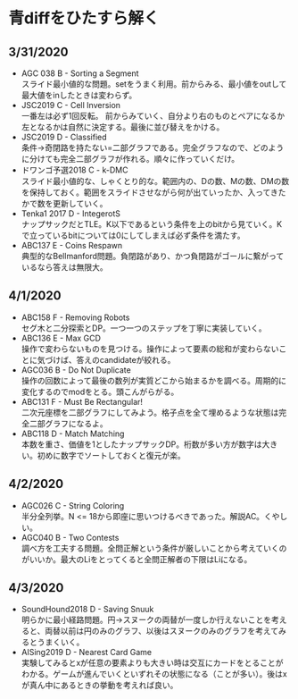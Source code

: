 # 青diffをひたすら解く

## 3/31/2020
- AGC 038 B - Sorting a Segment  
 スライド最小値的な問題。setをうまく利用。前からみる、最小値をoutして最大値をinしたときは変わらず。
- JSC2019 C - Cell Inversion  
 一番左は必ず1回反転。 前からみていく、自分より右のものとペアになるか左となるかは自然に決定する。最後に並び替えをかける。  
- JSC2019 D - Classified  
 条件→奇閉路を持たない=二部グラフである。完全グラフなので、どのように分けても完全二部グラフが作れる。順々に作っていくだけ。
- ドワンゴ予選2018 C - k-DMC  
 スライド最小値的な、しゃくとり的な。範囲内の、Dの数、Mの数、DMの数を保持しておく。範囲をスライドさせながら何が出ていったか、入ってきたかで数を更新していく。
- Tenka1 2017 D - IntegerotS  
 ナップサックだとTLE。K以下であるという条件を上のbitから見ていく。Kで立っているbitについては0にしてしまえば必ず条件を満たす。
- ABC137 E - Coins Respawn  
 典型的なBellmanford問題。負閉路があり、かつ負閉路がゴールに繋がっているなら答えは無限大。
 
## 4/1/2020
- ABC158 F - Removing Robots  
 セグ木と二分探索とDP。一つ一つのステップを丁寧に実装していく。  
- ABC136 E - Max GCD  
 操作で変わらないものを見つける。操作によって要素の総和が変わらないことに気づけば、答えのcandidateが絞れる。  
- AGC036 B - Do Not Duplicate  
 操作の回数によって最後の数列が実質どこから始まるかを調べる。周期的に変化するのでmodをとる。頭こんがらがる。  
- ABC131 F - Must Be Rectangular!  
 二次元座標を二部グラフにしてみよう。格子点を全て埋めるような状態は完全二部グラフになるよ。
- ABC118 D - Match Matching  
 本数を重さ、価値を1としたナップサックDP。桁数が多い方が数字は大きい。初めに数字でソートしておくと復元が楽。

## 4/2/2020  
- AGC026 C - String Coloring  
 半分全列挙。N <= 18から即座に思いつけるべきであった。解説AC。くやしい。
- AGC040 B - Two Contests  
 調べ方を工夫する問題。全問正解という条件が厳しいことから考えていくのがいいか。最大のLiをとってくると全問正解者の下限はLiになる。

## 4/3/2020
- SoundHound2018 D - Saving Snuuk  
 明らかに最小経路問題。円→スヌークの両替が一度しか行えないことを考えると、両替以前は円のみのグラフ、以後はスヌークのみのグラフを考えてみるとうまくいく。
- AISing2019 D - Nearest Card Game  
 実験してみるとxが任意の要素よりも大きい時は交互にカードをとることがわかる。ゲームが進んでいくといずれその状態になる（ことが多い）。後はxが真ん中にあるときの挙動を考えれば良い。
